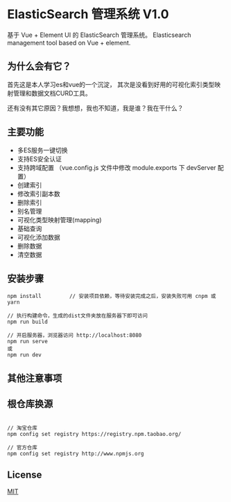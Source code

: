 # ElasticSearch 管理系统 V1.0

基于 Vue + Element UI 的 ElasticSearch 管理系统。
Elasticsearch management tool based on Vue + element.

## 为什么会有它？

首先这是本人学习es和vue的一个沉淀， 其次是没看到好用的可视化索引类型映射管理和数据文档CURD工具。

还有没有其它原因？我想想，我也不知道，我是谁？我在干什么？

## 主要功能

* 多ES服务一键切换
* 支持ES安全认证
* 支持跨域配置 （vue.config.js 文件中修改 module.exports 下 devServer 配置）
* 创建索引
* 修改索引副本数
* 删除索引
* 别名管理
* 可视化类型映射管理(mapping)
* 基础查询
* 可视化添加数据
* 删除数据
* 清空数据

## 安装步骤

```angular2
npm install         // 安装项目依赖，等待安装完成之后，安装失败可用 cnpm 或 yarn

// 执行构建命令，生成的dist文件夹放在服务器下即可访问
npm run build

// 开启服务器，浏览器访问 http://localhost:8080
npm run serve
或
npm run dev

```


## 其他注意事项

## 根仓库换源

```angular2

// 淘宝仓库
npm config set registry https://registry.npm.taobao.org/

// 官方仓库
npm config set registry http://www.npmjs.org

```

## License

[MIT](https://github.com/lin-xin/vue-manage-system/blob/master/LICENSE)
